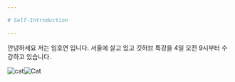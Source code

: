 ```yaml
---

# Self-Introduction

---
```




안녕하세요 저는 임호연 입니다. 
서울에 살고 있고 깃허브 특강을 4일 오전 9시부터 수강하고 있습니다. 



![cat](md-images/cat.jpg)![Cat]()
